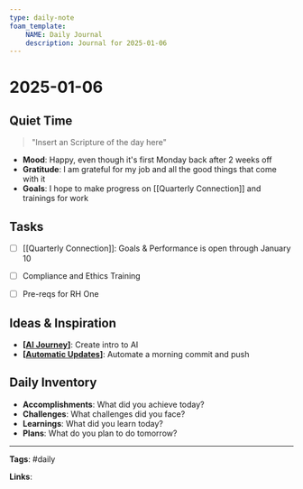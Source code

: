 ```yaml
---
type: daily-note
foam_template:
    NAME: Daily Journal
    description: Journal for 2025-01-06
---
```


# 2025-01-06

## Quiet Time

> "Insert an Scripture of the day here"

- **Mood**: Happy, even though it's first Monday back after 2 weeks off
- **Gratitude**: I am grateful for my job and all the good things that come with it
- **Goals**: I hope to make progress on [[Quarterly Connection]] and trainings for work

## Tasks

- [ ] [[Quarterly Connection]]: Goals & Performance is open through January 10
- [ ] Compliance and Ethics Training
- [ ] Pre-reqs for RH One


## Ideas & Inspiration

- **[[AI Journey]]**: Create intro to AI
- **[[Automatic Updates]]**: Automate a morning commit and push 


## Daily Inventory

- **Accomplishments**: What did you achieve today?
- **Challenges**: What challenges did you face?
- **Learnings**: What did you learn today?
- **Plans**: What do you plan to do tomorrow?

---

**Tags**: #daily

**Links**:


[//begin]: # "Autogenerated link references for markdown compatibility"
[AI Journey]: <../AI Journey.md> "AI Journey"
[Automatic Updates]: <../Automatic Updates.md> "Automatic Updates"
[//end]: # "Autogenerated link references"